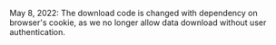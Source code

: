 May 8, 2022: The download code is changed with dependency on browser's cookie, as we no longer allow data download without user authentication.  
